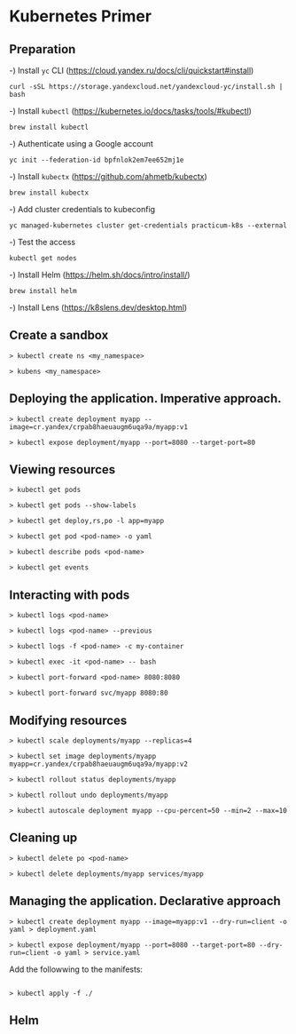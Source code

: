 # Kubernetes Primer

## Preparation

-) Install `yc` CLI (https://cloud.yandex.ru/docs/cli/quickstart#install)

```
curl -sSL https://storage.yandexcloud.net/yandexcloud-yc/install.sh | bash
```

-) Install `kubectl` (https://kubernetes.io/docs/tasks/tools/#kubectl)

```
brew install kubectl
```

-) Authenticate using a Google account

```
yc init --federation-id bpfnlok2em7ee652mj1e
```

-) Install `kubectx` (https://github.com/ahmetb/kubectx)

```
brew install kubectx
```

-) Add cluster credentials to kubeconfig

```
yc managed-kubernetes cluster get-credentials practicum-k8s --external
```

-) Test the access

```
kubectl get nodes
```

-) Install Helm (https://helm.sh/docs/intro/install/)

```
brew install helm
```

-) Install Lens (https://k8slens.dev/desktop.html)

## Create a sandbox

```
> kubectl create ns <my_namespace>

> kubens <my_namespace>
```

## Deploying the application. Imperative approach.

```
> kubectl create deployment myapp --image=cr.yandex/crpab8haeuaugm6uqa9a/myapp:v1

> kubectl expose deployment/myapp --port=8080 --target-port=80
```

## Viewing resources

```
> kubectl get pods

> kubectl get pods --show-labels

> kubectl get deploy,rs,po -l app=myapp

> kubectl get pod <pod-name> -o yaml

> kubectl describe pods <pod-name>

> kubectl get events
```

## Interacting with pods

```
> kubectl logs <pod-name>

> kubectl logs <pod-name> --previous

> kubectl logs -f <pod-name> -c my-container

> kubectl exec -it <pod-name> -- bash

> kubectl port-forward <pod-name> 8080:8080

> kubectl port-forward svc/myapp 8080:80
```

## Modifying resources

```
> kubectl scale deployments/myapp --replicas=4

> kubectl set image deployments/myapp myapp=cr.yandex/crpab8haeuaugm6uqa9a/myapp:v2

> kubectl rollout status deployments/myapp

> kubectl rollout undo deployments/myapp

> kubectl autoscale deployment myapp --cpu-percent=50 --min=2 --max=10
```

## Cleaning up

```
> kubectl delete po <pod-name>

> kubectl delete deployments/myapp services/myapp
```

## Managing the application. Declarative approach

```
> kubectl create deployment myapp --image=myapp:v1 --dry-run=client -o yaml > deployment.yaml

> kubectl expose deployment/myapp --port=8080 --target-port=80 --dry-run=client -o yaml > service.yaml

```

Add the followwing to the manifests:
```
```

```
> kubectl apply -f ./
```

## Helm
